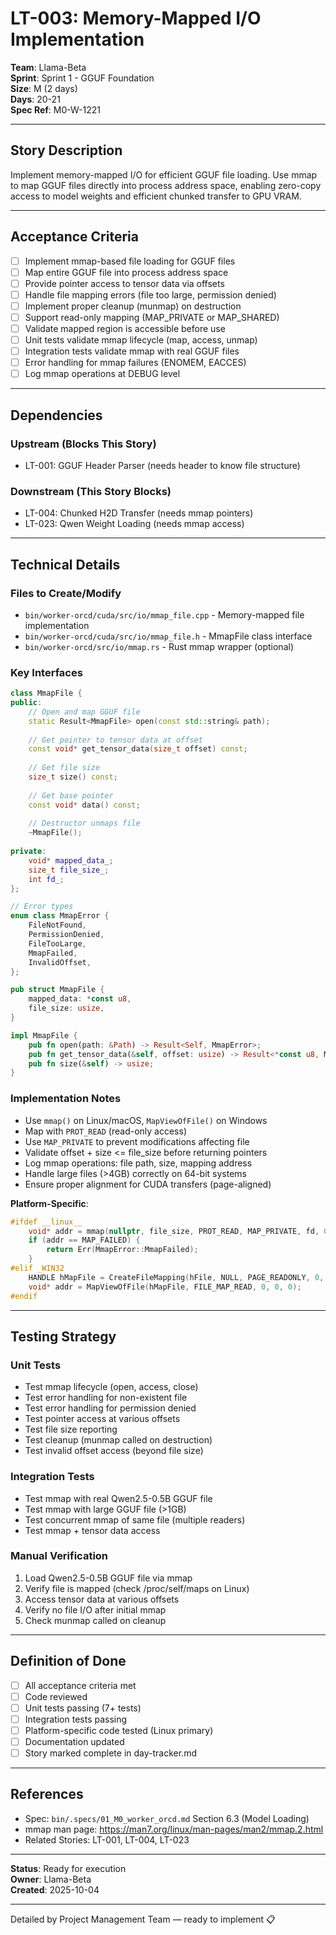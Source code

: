 # LT-003: Memory-Mapped I/O Implementation

**Team**: Llama-Beta  
**Sprint**: Sprint 1 - GGUF Foundation  
**Size**: M (2 days)  
**Days**: 20-21  
**Spec Ref**: M0-W-1221

---

## Story Description

Implement memory-mapped I/O for efficient GGUF file loading. Use mmap to map GGUF files directly into process address space, enabling zero-copy access to model weights and efficient chunked transfer to GPU VRAM.

---

## Acceptance Criteria

- [ ] Implement mmap-based file loading for GGUF files
- [ ] Map entire GGUF file into process address space
- [ ] Provide pointer access to tensor data via offsets
- [ ] Handle file mapping errors (file too large, permission denied)
- [ ] Implement proper cleanup (munmap) on destruction
- [ ] Support read-only mapping (MAP_PRIVATE or MAP_SHARED)
- [ ] Validate mapped region is accessible before use
- [ ] Unit tests validate mmap lifecycle (map, access, unmap)
- [ ] Integration tests validate mmap with real GGUF files
- [ ] Error handling for mmap failures (ENOMEM, EACCES)
- [ ] Log mmap operations at DEBUG level

---

## Dependencies

### Upstream (Blocks This Story)
- LT-001: GGUF Header Parser (needs header to know file structure)

### Downstream (This Story Blocks)
- LT-004: Chunked H2D Transfer (needs mmap pointers)
- LT-023: Qwen Weight Loading (needs mmap access)

---

## Technical Details

### Files to Create/Modify
- `bin/worker-orcd/cuda/src/io/mmap_file.cpp` - Memory-mapped file implementation
- `bin/worker-orcd/cuda/src/io/mmap_file.h` - MmapFile class interface
- `bin/worker-orcd/src/io/mmap.rs` - Rust mmap wrapper (optional)

### Key Interfaces
```cpp
class MmapFile {
public:
    // Open and map GGUF file
    static Result<MmapFile> open(const std::string& path);
    
    // Get pointer to tensor data at offset
    const void* get_tensor_data(size_t offset) const;
    
    // Get file size
    size_t size() const;
    
    // Get base pointer
    const void* data() const;
    
    // Destructor unmaps file
    ~MmapFile();
    
private:
    void* mapped_data_;
    size_t file_size_;
    int fd_;
};

// Error types
enum class MmapError {
    FileNotFound,
    PermissionDenied,
    FileTooLarge,
    MmapFailed,
    InvalidOffset,
};
```

```rust
pub struct MmapFile {
    mapped_data: *const u8,
    file_size: usize,
}

impl MmapFile {
    pub fn open(path: &Path) -> Result<Self, MmapError>;
    pub fn get_tensor_data(&self, offset: usize) -> Result<*const u8, MmapError>;
    pub fn size(&self) -> usize;
}
```

### Implementation Notes
- Use `mmap()` on Linux/macOS, `MapViewOfFile()` on Windows
- Map with `PROT_READ` (read-only access)
- Use `MAP_PRIVATE` to prevent modifications affecting file
- Validate offset + size <= file_size before returning pointers
- Log mmap operations: file path, size, mapping address
- Handle large files (>4GB) correctly on 64-bit systems
- Ensure proper alignment for CUDA transfers (page-aligned)

**Platform-Specific**:
```cpp
#ifdef __linux__
    void* addr = mmap(nullptr, file_size, PROT_READ, MAP_PRIVATE, fd, 0);
    if (addr == MAP_FAILED) {
        return Err(MmapError::MmapFailed);
    }
#elif _WIN32
    HANDLE hMapFile = CreateFileMapping(hFile, NULL, PAGE_READONLY, 0, 0, NULL);
    void* addr = MapViewOfFile(hMapFile, FILE_MAP_READ, 0, 0, 0);
#endif
```

---

## Testing Strategy

### Unit Tests
- Test mmap lifecycle (open, access, close)
- Test error handling for non-existent file
- Test error handling for permission denied
- Test pointer access at various offsets
- Test file size reporting
- Test cleanup (munmap called on destruction)
- Test invalid offset access (beyond file size)

### Integration Tests
- Test mmap with real Qwen2.5-0.5B GGUF file
- Test mmap with large GGUF file (>1GB)
- Test concurrent mmap of same file (multiple readers)
- Test mmap + tensor data access

### Manual Verification
1. Load Qwen2.5-0.5B GGUF file via mmap
2. Verify file is mapped (check /proc/self/maps on Linux)
3. Access tensor data at various offsets
4. Verify no file I/O after initial mmap
5. Check munmap called on cleanup

---

## Definition of Done

- [ ] All acceptance criteria met
- [ ] Code reviewed
- [ ] Unit tests passing (7+ tests)
- [ ] Integration tests passing
- [ ] Platform-specific code tested (Linux primary)
- [ ] Documentation updated
- [ ] Story marked complete in day-tracker.md

---

## References

- Spec: `bin/.specs/01_M0_worker_orcd.md` Section 6.3 (Model Loading)
- mmap man page: https://man7.org/linux/man-pages/man2/mmap.2.html
- Related Stories: LT-001, LT-004, LT-023

---

**Status**: Ready for execution  
**Owner**: Llama-Beta  
**Created**: 2025-10-04

---

Detailed by Project Management Team — ready to implement 📋
